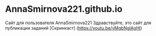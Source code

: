 # AnnaSmirnova221.github.io
Сайт для пользователя AnnaSmirnova221
Здравствуйте, это сайт для публикации заданий
[Скринкаст] (https://youtu.be/yMgbNglAgHI)
